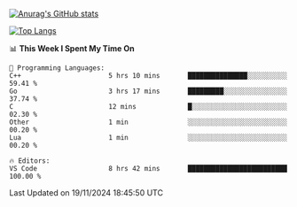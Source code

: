 [![Anurag's GitHub stats](https://github-readme-stats.vercel.app/api?username=wugouzi&count_private=true)](https://github.com/anuraghazra/github-readme-stats)

[![Top Langs](https://github-readme-stats.vercel.app/api/top-langs/?username=wugouzi&layout=compact&count_private=true&hide=html)](https://github.com/anuraghazra/github-readme-stats)

<!--START_SECTION:waka-->
📊 **This Week I Spent My Time On** 

```text
💬 Programming Languages: 
C++                      5 hrs 10 mins       ███████████████░░░░░░░░░░   59.41 % 
Go                       3 hrs 17 mins       █████████░░░░░░░░░░░░░░░░   37.74 % 
C                        12 mins             █░░░░░░░░░░░░░░░░░░░░░░░░   02.30 % 
Other                    1 min               ░░░░░░░░░░░░░░░░░░░░░░░░░   00.20 % 
Lua                      1 min               ░░░░░░░░░░░░░░░░░░░░░░░░░   00.20 % 

🔥 Editors: 
VS Code                  8 hrs 42 mins       █████████████████████████   100.00 % 
```


 Last Updated on 19/11/2024 18:45:50 UTC
<!--END_SECTION:waka-->

<!--
**wugouzi/wugouzi** is a ✨ _special_ ✨ repository because its `README.md` (this file) appears on your GitHub profile.

Here are some ideas to get you started:

- 🔭 I’m currently working on ...
- 🌱 I’m currently learning ...
- 👯 I’m looking to collaborate on ...
- 🤔 I’m looking for help with ...
- 💬 Ask me about ...
- 📫 How to reach me: ...
- 😄 Pronouns: ...
- ⚡ Fun fact: ...
-->
